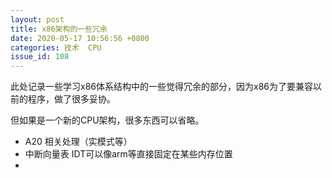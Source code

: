 ```yaml
---
layout: post
title: x86架构的一些冗余 
date: 2020-05-17 10:56:56 +0800
categories: 技术  CPU
issue_id: 108
---
```


此处记录一些学习x86体系结构中的一些觉得冗余的部分，因为x86为了要兼容以前的程序，做了很多妥协。

但如果是一个新的CPU架构，很多东西可以省略。

- A20 相关处理（实模式等）
- 中断向量表 IDT可以像arm等直接固定在某些内存位置
- 

